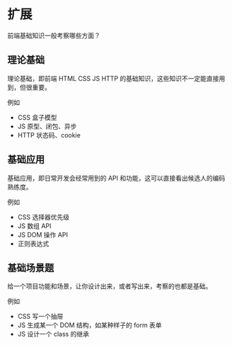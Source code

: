# 扩展

前端基础知识一般考察哪些方面？

## 理论基础

理论基础，即前端 HTML CSS JS HTTP 的基础知识，这些知识不一定能直接用到，但很重要。

例如
- CSS 盒子模型
- JS 原型、闭包、异步
- HTTP 状态码、cookie

## 基础应用

基础应用，即日常开发会经常用到的 API 和功能，这可以直接看出候选人的编码熟练度。

例如
- CSS 选择器优先级
- JS 数组 API
- JS DOM 操作 API
- 正则表达式

## 基础场景题

给一个项目功能和场景，让你设计出来，或者写出来，考察的也都是基础。

例如
- CSS 写一个抽屉
- JS 生成某一个 DOM 结构，如某种样子的 form 表单
- JS 设计一个 class 的继承
